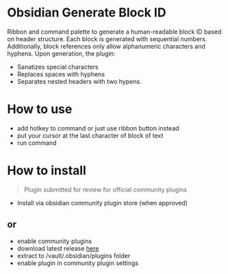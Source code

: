 # Obsidian Generate Block ID
Ribbon and command palette to generate a human-readable block ID based on header structure. Each block is generated with sequential numbers. Additionally, block references only allow alphanumeric characters and hyphens. Upon generation, the plugin:
 - Sanatizes special characters
 - Replaces spaces with hyphens
 - Separates nested headers with two hypens.

# How to use
- add hotkey to command or just use ribbon button instead
- put your cursor at the last character of block of text
- run command

# How to install
> Plugin submitted for review for official community plugins
- Install via obsidian community plugin store (when approved)

## or
- enable community plugins
- download latest release [here](https://github.com/SH3LLco/obsidian-generate-block-id/releases/latest)
- extract to /vault/.obsidian/plugins folder
- enable plugin in community plugin settings
